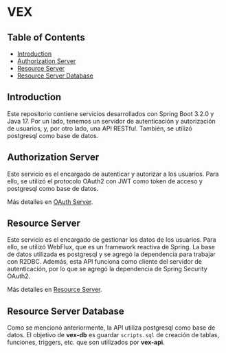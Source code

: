 # VEX

## Table of Contents
- [Introduction](#introduction)
- [Authorization Server](#authorization-server)
- [Resource Server](#resource-server)
- [Resource Server Database](#resource-server-database)

## Introduction
Este repositorio contiene servicios desarrollados con Spring Boot 3.2.0 y Java 17.
Por un lado, tenemos un servidor de autenticación y autorización de usuarios, y, 
por otro lado, una API RESTful. También, se utilizó postgresql como base de datos.

## Authorization Server
Este servicio es el encargado de autenticar y autorizar a los usuarios. Para ello,
se utilizó el protocolo OAuth2 con JWT como token de acceso y postgresql como base de datos.

Más detalles en [OAuth Server](https://github.com/ginos1998/vex/blob/main/vex-db/README.md).

## Resource Server
Este servicio es el encargado de gestionar los datos de los usuarios. Para ello, se utilizó
WebFlux, que es un framework reactiva de Spring. La base de datos utilizada es postgresql y se agregó
la dependencia para trabajar con R2DBC. Además, esta API funciona como cliente del servidor de autenticación, 
por lo que se agregó la dependencia de Spring Security OAuth2.

Más detalles en [Resource Server]().

## Resource Server Database
Como se mencionó anteriormente, la API utiliza postgresql como base de datos. El objetivo de **vex-db** 
es guardar `scripts.sql` de creación de tablas, funciones, triggers, etc. que son utilizados por **vex-api**.